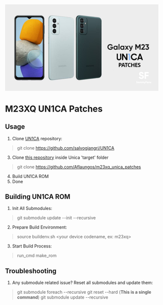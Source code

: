 ![1000019785](https://github.com/Aflaungos/m23xq_unica_patches/blob/main/m23xq_unica_patches_logo.jpg)
# M23XQ UN1CA Patches
## Usage
1. Clone [UN1CA](https://github.com/salvogiangri/UN1CA) repository:
> git clone https://github.com/salvogiangri/UN1CA
3. Clone [this repository](https://github.com/Aflaungos/m23xq_unica_patches) inside Unica 'target' folder
> git clone https://github.com/Aflaungos/m23xq_unica_patches
4. Build UN1CA ROM
5. Done

## Building UN1CA ROM
1. Init All Submodules:
> git submodule update --init --recursive
2. Prepare Build Environment:
> source buildenv.sh <your device codename, ex: m23xq>
3. Start Build Process:
> run_cmd make_rom

## Troubleshooting
1. Any submodule related issue? Reset all submodules and update them:
> git submodule foreach --recursive git reset --hard (**This is a single command**)
> git submodule update --recursive
